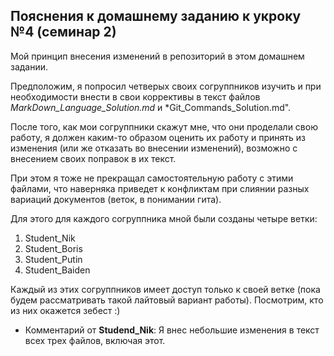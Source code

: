 ## Пояснения к домашнему заданию к укроку №4 (семинар 2)

Мой принцип внесения изменений в репозиторий в этом домашнем задании.

Предположим, я попросил четверых своих согруппников изучить и при необходимости внести в свои коррективы в текст файлов *MarkDown_Language_Solution.md* и *Git_Commands_Solution.md".

После того, как мои согруппники скажут мне, что они проделали свою работу, я должен каким-то образом оценить их работу и принять из изменения (или же отказать во внесении изменений), возможно с внесением своих поправок в их текст.

При этом я тоже не прекращал самостоятельную работу с этими файлами, что наверняка приведет к конфликтам при слиянии разных вариаций документов (веток, в понимании гита).

Для этого для каждого согруппника мной были созданы четыре ветки:
1. Student_Nik
2. Student_Boris
3. Student_Putin
4. Student_Baiden

Каждый из этих согруппников имеет доступ только к своей ветке (пока будем рассматривать такой лайтовый вариант работы). Посмотрим, кто из них окажется зебест :)


* Комментарий от **Studend_Nik**: Я внес небольшие изменения в текст всех трех файлов, включая этот.

